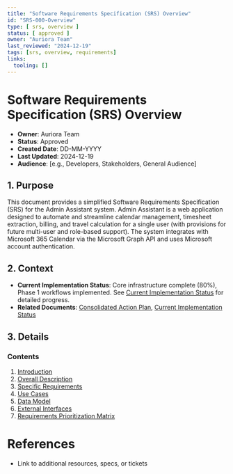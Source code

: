 ```yaml
---
title: "Software Requirements Specification (SRS) Overview"
id: "SRS-000-Overview"
type: [ srs, overview ]
status: [ approved ]
owner: "Auriora Team"
last_reviewed: "2024-12-19"
tags: [srs, overview, requirements]
links:
  tooling: []
---
```


# Software Requirements Specification (SRS) Overview

- **Owner**: Auriora Team
- **Status**: Approved
- **Created Date**: DD-MM-YYYY
- **Last Updated**: 2024-12-19
- **Audience**: [e.g., Developers, Stakeholders, General Audience]

## 1. Purpose

This document provides a simplified Software Requirements Specification (SRS) for the Admin Assistant system. Admin Assistant is a web application designed to automate and streamline calendar management, timesheet extraction, billing, and travel calculation for a single user (with provisions for future multi-user and role-based support). The system integrates with Microsoft 365 Calendar via the Microsoft Graph API and uses Microsoft account authentication.

## 2. Context

- **Current Implementation Status**: Core infrastructure complete (80%), Phase 1 workflows implemented. See [Current Implementation Status](../CIS-001-Current-Implementation-Status.md) for detailed progress.
- **Related Documents**: [Consolidated Action Plan](../CAP-001-Consolidated-Action-Plan.md), [Current Implementation Status](../CIS-001-Current-Implementation-Status.md)

## 3. Details

### Contents

1. [Introduction](1-SRS-Introduction.md)
2. [Overall Description](2-SRS-Overall-Description.md)
3. [Specific Requirements](3-SRS-Specific-Requirements.md)
4. [Use Cases](4-SRS-Use-Cases.md)
5. [Data Model](5-SRS-Data-Model.md)
6. [External Interfaces](6-SRS-External-Interfaces.md)
7. [Requirements Prioritization Matrix](7-SRS-Prioritization-Matrix.md)

# References

- Link to additional resources, specs, or tickets
